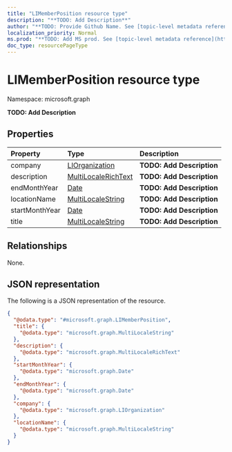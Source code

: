 ```yaml
---
title: "LIMemberPosition resource type"
description: "**TODO: Add Description**"
author: "**TODO: Provide Github Name. See [topic-level metadata reference](https://msgo.azurewebsites.net/add/document/guidelines/metadata.html#topic-level-metadata)**"
localization_priority: Normal
ms.prod: "**TODO: Add MS prod. See [topic-level metadata reference](https://msgo.azurewebsites.net/add/document/guidelines/metadata.html#topic-level-metadata)**"
doc_type: resourcePageType
---
```


# LIMemberPosition resource type


Namespace: microsoft.graph

**TODO: Add Description**

## Properties
|Property|Type|Description|
|:---|:---|:---|
|company|[LIOrganization](../resources/liorganization.md)|**TODO: Add Description**|
|description|[MultiLocaleRichText](../resources/multilocalerichtext.md)|**TODO: Add Description**|
|endMonthYear|[Date](../resources/date.md)|**TODO: Add Description**|
|locationName|[MultiLocaleString](../resources/multilocalestring.md)|**TODO: Add Description**|
|startMonthYear|[Date](../resources/date.md)|**TODO: Add Description**|
|title|[MultiLocaleString](../resources/multilocalestring.md)|**TODO: Add Description**|

## Relationships
None.

## JSON representation
The following is a JSON representation of the resource.
<!-- {
  "blockType": "resource",
  "@odata.type": "microsoft.graph.LIMemberPosition"
}
-->
``` json
{
  "@odata.type": "#microsoft.graph.LIMemberPosition",
  "title": {
    "@odata.type": "microsoft.graph.MultiLocaleString"
  },
  "description": {
    "@odata.type": "microsoft.graph.MultiLocaleRichText"
  },
  "startMonthYear": {
    "@odata.type": "microsoft.graph.Date"
  },
  "endMonthYear": {
    "@odata.type": "microsoft.graph.Date"
  },
  "company": {
    "@odata.type": "microsoft.graph.LIOrganization"
  },
  "locationName": {
    "@odata.type": "microsoft.graph.MultiLocaleString"
  }
}
```


